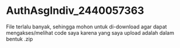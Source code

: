 # AuthAsgIndiv_2440057363
File terlalu banyak, sehingga mohon untuk di-download agar dapat mengakses/melihat code saya karena yang saya upload adalah dalam bentuk .zip
